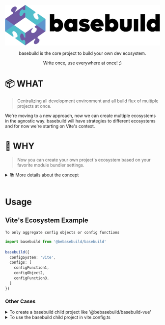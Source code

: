![logo](src/assets/logo/logo.png)
<p align="center">basebuild is the core project to build your own dev ecosystem.</p>
<p align="center">Write once, use everywhere at once! ;)</p>

# 📦 WHAT
> Centralizing all development environment and all build flux of multiple projects at once.

We're moving to a new approach, now we can create multiple ecosystems in the agnostic way.
basebuild will have strategies to different ecosystems and for now we're starting on Vite's context.

# 🧐 WHY
> Now you can create your own project's ecosystem based on your favorite module bundler settings.

<details>
  <summary>📚 More details about the concept</summary>
  <p>
    Now we can move to the future on the fly. On the past road, we've past through Gulp's scripts as main resource to create a dev server and build system replicable, but module bundlers have been created and emerged in a surprising and dominant way as the most powerful frontend tool to evolve the present using future core features by loaders, plugins and etc.

    So, we cannot guess how the future will be like, but we can be resilient with it. The basebuild's core module now have the mission to adapt configurations to different ecosystems of module bundlers in the recursive way and by different layers.

    So this way you can create your own project's ecosystem based on your favorite module bundler settings.


    **This means that you can create a node package centralizing all development environment and all build flux of multiple projects**

    Some direct basebuildfieds projects will be created for open source community on Vite's ecosystem:
    * basebuild-web-extensions: Focus to develop browsers extensions (Mainly Chrome Extensions)
    * basebuild-angular: Full rewrite of old package to Vite's system and Angular's apps development.
    * basebuild-vue: Focus to develop Vue.js apps

    This is limitless, so let's see what the community can do.
  </p>
</details>
<br />

# Usage
## Vite's Ecosystem Example

`To only aggregate config objects or config functions`
```typescript
import basebuild from '@bebasebuild/basebuild'

basebuild({
  configSystem: 'vite',
  configs: [
    configFunction1,
    configObject2,
    configFunction3,
  ]
})
```

### Other Cases
<details>
  <summary>To create a basebuild child project like '@bebasebuild/basebuild-vue'</summary>

  ```typescript
    import basebuild from '@bebasebuild/basebuild'
    import vue from '@vitejs/plugin-vue'
    import { UserConfig } from 'vite'

    export const basebuildVue = (userConfig: UserConfig) => {

      const bbVueConfigFn = ({ command, basebuildDefaults }) => {
        return {
          plugins: [
            ...basebuildDefaults.plugins, // rollup-plugin-copy plugin
            vue()
          ]
        }
      }

      return basebuild({
        configSystem: 'vite',
        configs: [
          bbVueConfigFn,
          userConfig
        ]
      })
    }
  ```

</details>



<details>
  <summary>To use the basebuild child project in vite.config.ts</summary>

  ```typescript
    import basebuildVue from '@bebasebuild/basebuild-vue'
    import { splitVendorChunkPlugin } from 'vite'

    export default basebuildVue(({ command, basebuildDefaults }) => {
      return {
        plugins: [
          ...basebuildDefaults.plugins,
          splitVendorChunkPlugin()
        ] // now it should be [rollup-plugin-copy, vite-plugin-vue, vite-plugin-split-vendor-chunk]
      }
    })
  ```
</details>

